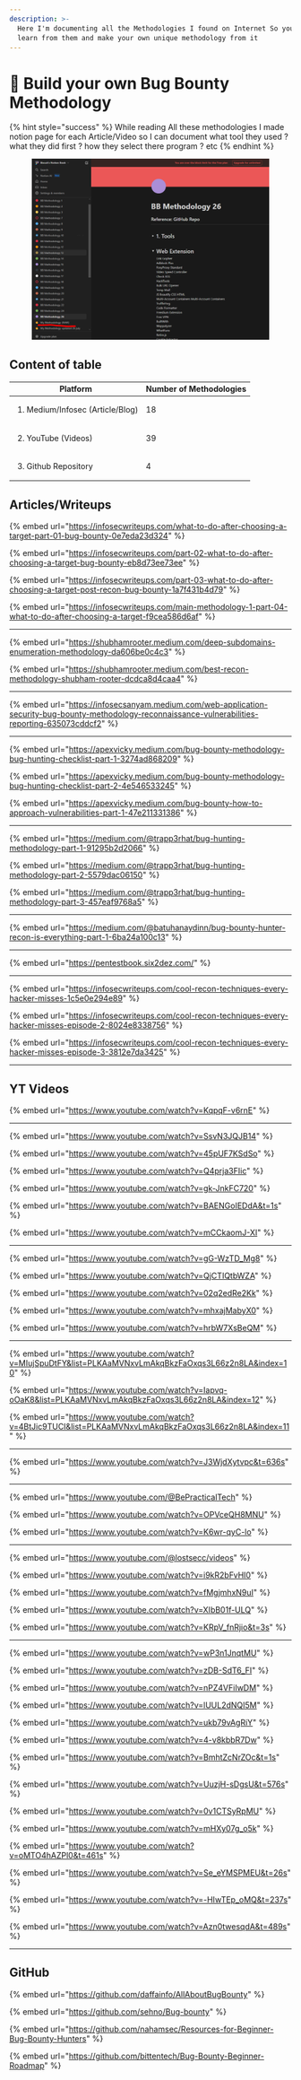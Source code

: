 ```yaml
---
description: >-
  Here I'm documenting all the Methodologies I found on Internet So you can
  learn from them and make your own unique methodology from it
---
```


# 🔮 Build your own Bug Bounty Methodology

{% hint style="success" %}
While reading All these methodologies I made notion page for each Article/Video so I can document what tool they used ? what they did first ? how they select there program ? etc
{% endhint %}

<figure><img src="../.gitbook/assets/image.png" alt=""><figcaption></figcaption></figure>

## Content of table

| Platform                                        | Number of Methodologies |
| ----------------------------------------------- | ----------------------- |
| <ol><li>Medium/Infosec (Article/Blog)</li></ol> | 18                      |
| <ol start="2"><li>YouTube (Videos)</li></ol>    | 39                      |
| <ol start="3"><li>Github Repository</li></ol>   | 4                       |

## Articles/Writeups

{% embed url="https://infosecwriteups.com/what-to-do-after-choosing-a-target-part-01-bug-bounty-0e7eda23d324" %}

{% embed url="https://infosecwriteups.com/part-02-what-to-do-after-choosing-a-target-bug-bounty-eb8d73ee73ee" %}

{% embed url="https://infosecwriteups.com/part-03-what-to-do-after-choosing-a-target-post-recon-bug-bounty-1a7f431b4d79" %}

{% embed url="https://infosecwriteups.com/main-methodology-1-part-04-what-to-do-after-choosing-a-target-f9cea586d6af" %}

***

{% embed url="https://shubhamrooter.medium.com/deep-subdomains-enumeration-methodology-da606be0c4c3" %}

{% embed url="https://shubhamrooter.medium.com/best-recon-methodology-shubham-rooter-dcdca8d4caa4" %}

***

{% embed url="https://infosecsanyam.medium.com/web-application-security-bug-bounty-methodology-reconnaissance-vulnerabilities-reporting-635073cddcf2" %}

***

{% embed url="https://apexvicky.medium.com/bug-bounty-methodology-bug-hunting-checklist-part-1-3274ad868209" %}

{% embed url="https://apexvicky.medium.com/bug-bounty-methodology-bug-hunting-checklist-part-2-4e546533245" %}

{% embed url="https://apexvicky.medium.com/bug-bounty-how-to-approach-vulnerabilities-part-1-47e211331386" %}

***

{% embed url="https://medium.com/@trapp3rhat/bug-hunting-methodology-part-1-91295b2d2066" %}

{% embed url="https://medium.com/@trapp3rhat/bug-hunting-methodology-part-2-5579dac06150" %}

{% embed url="https://medium.com/@trapp3rhat/bug-hunting-methodology-part-3-457eaf9768a5" %}

***

{% embed url="https://medium.com/@batuhanaydinn/bug-bounty-hunter-recon-is-everything-part-1-6ba24a100c13" %}

***

{% embed url="https://pentestbook.six2dez.com/" %}

***

{% embed url="https://infosecwriteups.com/cool-recon-techniques-every-hacker-misses-1c5e0e294e89" %}

{% embed url="https://infosecwriteups.com/cool-recon-techniques-every-hacker-misses-episode-2-8024e8338756" %}

{% embed url="https://infosecwriteups.com/cool-recon-techniques-every-hacker-misses-episode-3-3812e7da3425" %}

***

## YT Videos

{% embed url="https://www.youtube.com/watch?v=KqpqF-v6rnE" %}

***

{% embed url="https://www.youtube.com/watch?v=SsvN3JQJB14" %}

{% embed url="https://www.youtube.com/watch?v=45pUF7KSdSo" %}

{% embed url="https://www.youtube.com/watch?v=Q4prja3FIic" %}

{% embed url="https://www.youtube.com/watch?v=gk-JnkFC720" %}

{% embed url="https://www.youtube.com/watch?v=BAENGoIEDdA&t=1s" %}

{% embed url="https://www.youtube.com/watch?v=mCCkaomJ-XI" %}

***

{% embed url="https://www.youtube.com/watch?v=gG-WzTD_Mg8" %}

{% embed url="https://www.youtube.com/watch?v=QjCTIQtbWZA" %}

{% embed url="https://www.youtube.com/watch?v=02q2edRe2Kk" %}

{% embed url="https://www.youtube.com/watch?v=mhxajMabyX0" %}

{% embed url="https://www.youtube.com/watch?v=hrbW7XsBeQM" %}

***

{% embed url="https://www.youtube.com/watch?v=MIujSpuDtFY&list=PLKAaMVNxvLmAkqBkzFaOxqs3L66z2n8LA&index=10" %}

{% embed url="https://www.youtube.com/watch?v=Iapvq-oOaK8&list=PLKAaMVNxvLmAkqBkzFaOxqs3L66z2n8LA&index=12" %}

{% embed url="https://www.youtube.com/watch?v=4BtJic9TUCI&list=PLKAaMVNxvLmAkqBkzFaOxqs3L66z2n8LA&index=11" %}

***

{% embed url="https://www.youtube.com/watch?v=J3WjdXytvpc&t=636s" %}

***

{% embed url="https://www.youtube.com/@BePracticalTech" %}

{% embed url="https://www.youtube.com/watch?v=OPVceQH8MNU" %}

{% embed url="https://www.youtube.com/watch?v=K6wr-qyC-lo" %}

***

{% embed url="https://www.youtube.com/@lostsecc/videos" %}

{% embed url="https://www.youtube.com/watch?v=i9kR2bFvHI0" %}

{% embed url="https://www.youtube.com/watch?v=fMgjmhxN9uI" %}

{% embed url="https://www.youtube.com/watch?v=XIbB01f-ULQ" %}

{% embed url="https://www.youtube.com/watch?v=KRpV_fnRjio&t=3s" %}

***

{% embed url="https://www.youtube.com/watch?v=wP3n1JnqtMU" %}

{% embed url="https://www.youtube.com/watch?v=zDB-SdT6_FI" %}

{% embed url="https://www.youtube.com/watch?v=nPZ4VFiIwDM" %}

{% embed url="https://www.youtube.com/watch?v=lUUL2dNQI5M" %}

{% embed url="https://www.youtube.com/watch?v=ukb79vAgRiY" %}

{% embed url="https://www.youtube.com/watch?v=4-v8kbbR7Dw" %}

{% embed url="https://www.youtube.com/watch?v=BmhtZcNrZOc&t=1s" %}

{% embed url="https://www.youtube.com/watch?v=UuzjH-sDgsU&t=576s" %}

{% embed url="https://www.youtube.com/watch?v=0v1CTSyRpMU" %}

{% embed url="https://www.youtube.com/watch?v=mHXy07g_o5k" %}

{% embed url="https://www.youtube.com/watch?v=oMTO4hAZPl0&t=461s" %}

{% embed url="https://www.youtube.com/watch?v=Se_eYMSPMEU&t=26s" %}

{% embed url="https://www.youtube.com/watch?v=-HIwTEp_oMQ&t=237s" %}

{% embed url="https://www.youtube.com/watch?v=Azn0twesqdA&t=489s" %}

***

## GitHub

{% embed url="https://github.com/daffainfo/AllAboutBugBounty" %}

{% embed url="https://github.com/sehno/Bug-bounty" %}

{% embed url="https://github.com/nahamsec/Resources-for-Beginner-Bug-Bounty-Hunters" %}

{% embed url="https://github.com/bittentech/Bug-Bounty-Beginner-Roadmap" %}
